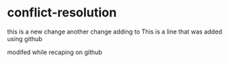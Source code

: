 # conflict-resolution

this is a new change
another change adding to
This is a line that was added using github

modifed while recaping on github

